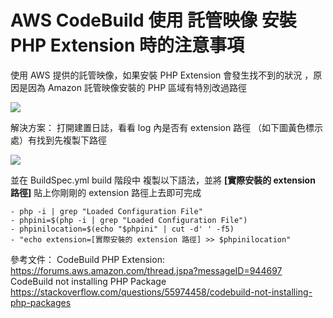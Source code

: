 # AWS CodeBuild 使用 託管映像 安裝 PHP Extension 時的注意事項



使用 AWS 提供的託管映像，如果安裝 PHP Extension 會發生找不到的狀況 ，原因是因為 Amazon 託管映像安裝的 PHP 區域有特別改過路徑 

![](https://i.imgur.com/MOnZOry.png)

解決方案：
打開建置日誌，看看 log 內是否有 extension 路徑 （如下圖黃色標示處）有找到先複製下路徑

![](https://i.imgur.com/Dc2YZnQ.png)

並在 BuildSpec.yml build 階段中 複製以下語法，並將 **[實際安裝的 extension 路徑]** 貼上你剛剛的 extension 路徑上去即可完成

```
- php -i | grep "Loaded Configuration File"
- phpini=$(php -i | grep "Loaded Configuration File")
- phpinilocation=$(echo "$phpini" | cut -d' ' -f5)    
- "echo extension=[實際安裝的 extension 路徑] >> $phpinilocation"    
```

參考文件：
CodeBuild PHP Extension:<br />
https://forums.aws.amazon.com/thread.jspa?messageID=944697<br />
CodeBuild not installing PHP Package<br />
https://stackoverflow.com/questions/55974458/codebuild-not-installing-php-packages<br />